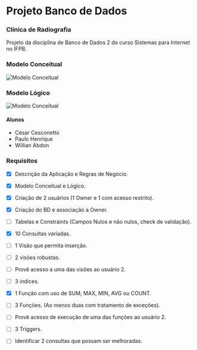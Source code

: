 # Projeto Banco de Dados
### Clínica de Radiografia
Projeto da disciplina de Banco de Dados 2 do curso Sistemas para Internet no IFPB.

### Modelo Conceitual
![Modelo Conceitual](https://github.com/willabdon/ProjetoClinicaBD2/blob/master/imagens/Conceitual.png?raw=true)

### Modelo Lógico
![Modelo Conceitual](https://github.com/willabdon/ProjetoClinicaBD2/blob/master/imagens/Lógico.png?raw=true)

#### Alunos
- César Cesconetto
- Paulo Henrique
- Willian Abdon

### Requisitos

- [x] Descrição da Aplicação e Regras de Negócio.
- [x] Modelo Conceitual e Lógico.
- [x] Criação de 2 usuários (1 Owner e 1 com acesso restrito).
- [x] Criação do BD e associação a Owner.
- [ ] Tabelas e Constraints (Campos Nulos e não nulos, check de validação).
- [x] 10 Consultas variadas.
- [ ] 1 Visão que permita inserção.
- [ ] 2 visões robustas.
- [ ] Provê acesso a uma das visões ao usuário 2.
- [ ] 3 índices.
- [x] 1 Função com uso de SUM, MAX, MIN, AVG ou COUNT.
- [ ] 3 Funções. (Ao menos duas com tratamento de exceções).
- [ ] Provê acesso de execução de uma das funções ao usuário 2.
- [ ] 3 Triggers.
- [ ] Identificar 2 consultas que possam ser melhoradas.


